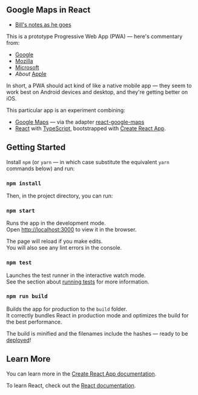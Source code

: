 ## Google Maps in React

* [Bill's notes as he goes](https://www.evernote.com/l/AF66Ujp7hstPxoBWI_Xebjx2c4uY5X7hnq0)

This is a prototype Progressive Web App (PWA) — here's commentary from:

* [Google](https://developers.google.com/web/progressive-web-apps/)
* [Mozilla](https://developer.mozilla.org/en-US/docs/Web/Progressive_web_apps)
* [Microsoft](https://developer.microsoft.com/en-us/windows/pwa)
* *About* [Apple](https://medium.com/@firt/whats-new-on-ios-12-2-for-progressive-web-apps-75c348f8e945)

In short, a PWA should act kind of like a native mobile app — they seem to work best on Android devices and desktop, and they're getting better on iOS.

This particular app is an experiment combining:

* [Google Maps](https://developers.google.com/maps/documentation/javascript/tutorial) — via the adapter [react-google-maps](https://github.com/tomchentw/react-google-maps)
* [React](https://reactjs.org/) with [TypeScript](https://www.typescriptlang.org/), bootstrapped with [Create React App](https://github.com/facebook/create-react-app).

## Getting Started

Install `npm` (or `yarn` — in which case substitute the equivalent `yarn` commands below) and run:

### `npm install`

Then, in the project directory, you can run:

### `npm start`

Runs the app in the development mode.<br>
Open [http://localhost:3000](http://localhost:3000) to view it in the browser.

The page will reload if you make edits.<br>
You will also see any lint errors in the console.

### `npm test`

Launches the test runner in the interactive watch mode.<br>
See the section about [running tests](https://facebook.github.io/create-react-app/docs/running-tests) for more information.

### `npm run build`

Builds the app for production to the `build` folder.<br>
It correctly bundles React in production mode and optimizes the build for the best performance.

The build is minified and the filenames include the hashes — ready to be [deployed](https://facebook.github.io/create-react-app/docs/deployment)!

## Learn More

You can learn more in the [Create React App documentation](https://facebook.github.io/create-react-app/docs/getting-started).

To learn React, check out the [React documentation](https://reactjs.org/).